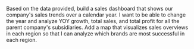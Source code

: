 Based on the data provided, build a sales dashboard that shows our company's sales trends over a calendar year.  I want to be able to change the year and analyze YOY growth, total sales, and total profit for all the parent company's subsidiaries.  Add a map that visualizes sales overviews in each region so that I can analyze which brands are most successful in each region.